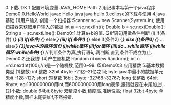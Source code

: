 0.下载JDK
1.配置环境变量
  JAVA_HOME
  Path
2.用记事本写第一个java程序
  Demo0:0.HelloWorld  javac Hello.java  java hello
3.eclipse的下载与使用
4.java基础 
  (1)用户输入:创建一个扫描器 Scanner sc = new Scanner(System.in);
     使用扫描器来获取用户输入的数据 int a = sc.nextInt();   Double b = sc.nextDouble();   String s = sc.nextLine();
     Demo0:1.计算a+b的值.
  (2)if语句用做条件判断
  (i)
     if(条件)
     {***}
  (ii)
     if(条件)
     {***}
     else{***}
   (iii)
     if(条件1)
     {***}
     else if(条件2)
     {***}
     else if(条件3)
     {***}
     ...
     else{***}
   (3)java中的循环语句  (i)while循环 (ii)for循环 (iii)do...while循环
      (i)while循环   while(条件) {***} //判断条件为真,执行语句.再判断,直到条件不成立为止.  Demo0:2.还我钱!
   (4)产生随机数  Random rd=new Random();  int n =rd.nextInt(100);//n是一个随机数,范围0~99.
   (5)Demo0:3.应用猜数
 5.基本数据类型
   (1)整数:  int 整数 32bit 4byte -21亿~21亿之间;  byte java中最小的数据单元 8bit -128~127;  short 短整数 16bit 2byte -32768~32767;  long 长整数 64bit 8byte; eg:1300000000用int,而6000000000用long表示,报错就要在末尾加上L.
   (2)小数:  double 64bit 8byte 双精度小数,精度高,准确性高;  float 32bit 4byte 单精度小数,同样末尾要加f,不然报错.
